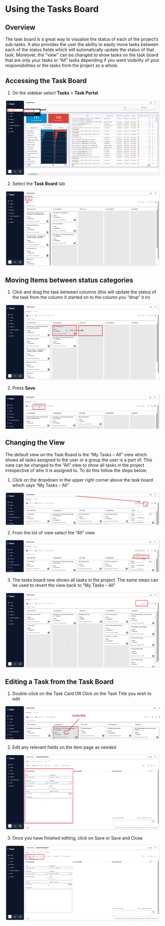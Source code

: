 # Using the Tasks Board

## Overview
The task board is a great way to visualise the status of each of the project’s sub-tasks. It also provides the user the ability to easily move tasks between each of the status fields which will automatically update the status of that task. Moreover, the “view” can be changed to show tasks on the task board that are only your tasks or “All” tasks depending if you want visibility of your responsibilities or the tasks from the project as a whole.

## Accessing the Task Board
1. On the sidebar select **Tasks** > **Task Portal**

![Alt text](<Task Board Sidebar.png>)

2. Select the **Task Board** tab

![Alt text](<Task Board Tab.png>)

## Moving Items between status categories

1. Click and drag the task between columns (this will update the status of the task from the column it started on to the column you “drop” it in)

![Alt text](<Task Board Dragging Cards.png>)

2. Press **Save**

![Alt text](<Task Board Save Button.png>)

## Changing the View
The default view on the Task Board is the “My Tasks – All” view which shows all tasks assigned to the user or a group the user is a part of. This view can be changed to the “All” view to show all tasks in the project irrespective of who it is assigned to. To do this follow the steps below.

1. Click on the dropdown in the upper right corner above the task board which says “My Tasks – All”

![Alt text](<Task Board View Menu.png>)

2. From the list of view select the “All” view

![Alt text](<Task Board View Select.png>)

3. The tasks board now shows all tasks in the project. The same steps can be used to revert the view back to “My Tasks – All”

![Alt text](<Task Board View Change.png>)

## Editing a Task from the Task Board

1. Double-click on the Task Card OR Click on the Task Title you wish to edit

![Alt text](<Task Board Double Click.png>)

2. Edit any relevant fields on the item page as needed

![Alt text](<Task Board Details Page.png>)

3. Once you have finished editing, click on Save or Save and Close

![Alt text](<Task Board Save Buttons.png>)
